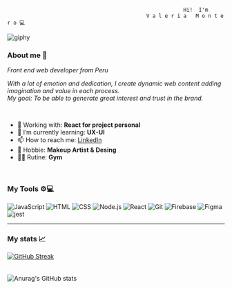                                                          


                                                             Hi!  I'm 
                                                 V a l e r i a   M o n t e r o 💻
![giphy](https://user-images.githubusercontent.com/108588943/230480394-954e0943-ea3f-42f1-9342-30b09ba020ef.gif)



### About me 🔖

_Front end web developer from Peru_

_With a lot of emotion and dedication, I create dynamic web content adding imagination and value in each process._
<br>
_My goal: To be able to generate great interest and trust in the brand._

<br>

- 🔭 Working with: **React for project personal**
- 🌱 I’m currently learning: **UX-UI**
- 📫 How to reach me: [LinkedIn](https://www.linkedin.com/in/dev-valmont/)
- 💄 Hobbie: **Makeup Artist & Desing**
- 🏋️‍♀️ Rutine: **Gym**

<br>



### My Tools ⚙️💻

![JavaScript](https://img.shields.io/badge/-JavaScipt-yellow) ![HTML](https://img.shields.io/badge/-HTML-red) ![CSS](https://img.shields.io/badge/-CSS-green) ![Node.js](https://img.shields.io/badge/-Node.js-brightgreen) ![React](https://img.shields.io/badge/-React-blue) ![Git](https://img.shields.io/badge/-Git-red) ![Firebase](https://img.shields.io/badge/-Firebase-yellow) ![Figma](https://img.shields.io/badge/-Figma-pink)
![jest](https://img.shields.io/badge/-Jest-red)

---
### My stats 📈
[![GitHub Streak](http://github-readme-streak-stats.herokuapp.com?user=valmontx&theme=dark&hide_border=true)](https://git.io/streak-stats) 
<br>
<br>
<br>
![Anurag's GitHub stats](https://github-readme-stats.vercel.app/api?username=Valmontx&show_icons=true&theme=radical)
